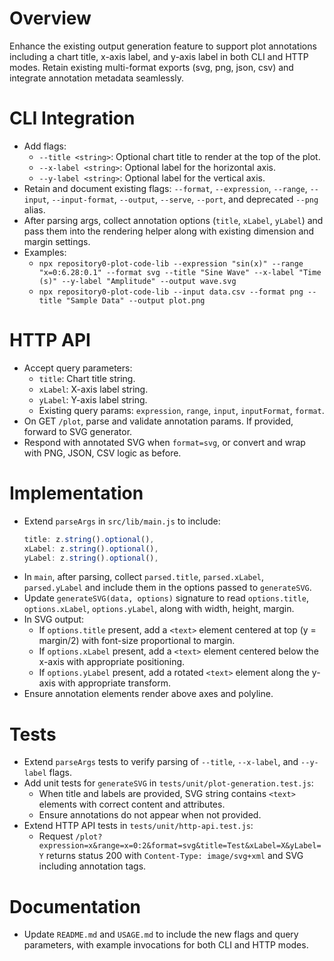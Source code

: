 # Overview

Enhance the existing output generation feature to support plot annotations including a chart title, x-axis label, and y-axis label in both CLI and HTTP modes. Retain existing multi-format exports (svg, png, json, csv) and integrate annotation metadata seamlessly.

# CLI Integration

- Add flags:
  - `--title <string>`: Optional chart title to render at the top of the plot.
  - `--x-label <string>`: Optional label for the horizontal axis.
  - `--y-label <string>`: Optional label for the vertical axis.
- Retain and document existing flags: `--format`, `--expression`, `--range`, `--input`, `--input-format`, `--output`, `--serve`, `--port`, and deprecated `--png` alias.
- After parsing args, collect annotation options (`title`, `xLabel`, `yLabel`) and pass them into the rendering helper along with existing dimension and margin settings.
- Examples:
  - `npx repository0-plot-code-lib --expression "sin(x)" --range "x=0:6.28:0.1" --format svg --title "Sine Wave" --x-label "Time (s)" --y-label "Amplitude" --output wave.svg`
  - `npx repository0-plot-code-lib --input data.csv --format png --title "Sample Data" --output plot.png`

# HTTP API

- Accept query parameters:
  - `title`: Chart title string.
  - `xLabel`: X-axis label string.
  - `yLabel`: Y-axis label string.
  - Existing query params: `expression`, `range`, `input`, `inputFormat`, `format`.
- On GET `/plot`, parse and validate annotation params. If provided, forward to SVG generator.
- Respond with annotated SVG when `format=svg`, or convert and wrap with PNG, JSON, CSV logic as before.

# Implementation

- Extend `parseArgs` in `src/lib/main.js` to include:
  ```js
  title: z.string().optional(),
  xLabel: z.string().optional(),
  yLabel: z.string().optional(),
  ```
- In `main`, after parsing, collect `parsed.title`, `parsed.xLabel`, `parsed.yLabel` and include them in the options passed to `generateSVG`.
- Update `generateSVG(data, options)` signature to read `options.title`, `options.xLabel`, `options.yLabel`, along with width, height, margin.
- In SVG output:
  - If `options.title` present, add a `<text>` element centered at top (y = margin/2) with font-size proportional to margin.
  - If `options.xLabel` present, add a `<text>` element centered below the x-axis with appropriate positioning.
  - If `options.yLabel` present, add a rotated `<text>` element along the y-axis with appropriate transform.
- Ensure annotation elements render above axes and polyline.

# Tests

- Extend `parseArgs` tests to verify parsing of `--title`, `--x-label`, and `--y-label` flags.
- Add unit tests for `generateSVG` in `tests/unit/plot-generation.test.js`:
  - When title and labels are provided, SVG string contains `<text>` elements with correct content and attributes.
  - Ensure annotations do not appear when not provided.
- Extend HTTP API tests in `tests/unit/http-api.test.js`:
  - Request `/plot?expression=x&range=x=0:2&format=svg&title=Test&xLabel=X&yLabel=Y` returns status 200 with `Content-Type: image/svg+xml` and SVG including annotation tags.

# Documentation

- Update `README.md` and `USAGE.md` to include the new flags and query parameters, with example invocations for both CLI and HTTP modes.
